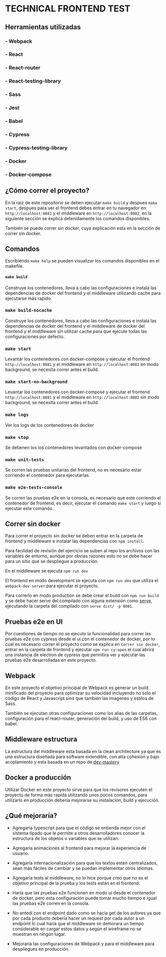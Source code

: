 # TECHNICAL FRONTEND TEST

## Herramientas utilizadas

### - Webpack
### - React
 ### - React-router
### - React-testing-library
### - Sass
### - Jest
### - Babel 
### - Cypress
### - Cypress-testing-library
### - Docker
### - Docker-compose


 ## ¿Cómo correr el proyecto?
En la raiz de este repositorio se deben ejecutar `make build` y despues `make start`, despues para ver el frontend debes entrar en tu navegador en ```http://localhost:8081``` y el middleware en ```http://localhost:8082```, en la siguiente sección se explica detenidamente los comandos disponibles.

También se puede correr sin docker, cuya explicación esta en la sección de correr sin docker.

 ## Comandos

Escribiendo `make help` se pueden visualizar los comandos disponibles en el makefile.

#### `make build` 
Construye los contenedores, lleva a cabo las configuraciones e instala las dependencias de docker del frontend y el middleware utilizando cache para ejecutarse más rapido.

### `make build-nocache`
Construye los contenedores, lleva a cabo las configuraciones e instala las dependencias de docker del frontend y el middleware de docker del frontend y el middleware sin utilizar cache para que ejecute todas las configuraciones por defecto.

### `make start`
Levantar los contenedores con docker-compose y ejecutar el frontend ```http://localhost:8081``` y el middleware en ```http://localhost:8082``` en modo background, se necesita correr antes el build.

### `make start-no-background`
Levantar los contenedores con docker-compose y ejecutar el frontend ```http://localhost:8081``` y el middleware en ```http://localhost:8082``` sin modo background, se necesita correr antes el build.

### `make logs`
Ver los logs de los contenedores de docker                    

### `make stop`
Se detienen los los contenedores levantados con docker-compose                  

### `make unit-tests`
Se corren las pruebas unitarias del frontend, no es necesario estar corriendo el contenedor para ejecutarlas.

### `make e2e-tests-console`
Se corren las pruebas e2e en la consola, es necesario que este corriendo el contenedor de frontend, es decir, ejecutar el comando ```make start``` y luego si ejecutar este comando.


 ## Correr sin docker

Para correr el proyecto sin docker se deben entrar en la carpeta de frontend y middleware e instalar las dependencias con `npm install`.

Para facilidad de revisión del ejercicio se suben al repo los archivos con las variables de entorno, aunque por obvias razones esto no se debe hacer para un sitio que se despliegue a producción.

En el middleware se ejecuta `npm run dev` 

El frontend en modo development se ejecuta con `npm run dev` que utiliza el ```webpack-dev-server``` para ejecutar el proyecto.

Para correrlo en modo production se debe crear el build con `npm run build` y se debe hacer serve del compilado con alguna extensión como [serve](https://www.npmjs.com/package/serve), ejecutando la carpeta del compilado con `serve dist/ -p 8081`.


 ## Pruebas e2e en UI

 Por cuestiones de tiempo no se ejecuto la funcionalidad para correr las pruebas e2e con cypress desde el ui con el contenedor de docker, por lo cual es necesario correr el proyecto como se explica en `Correr sin docker`, entrar en la carpeta de frontend y ejecutar `npm run cy:open` el cual abrirá una instancia de electron de cypress que permitira ver y ejecutar las pruebas e2e desarrolladas en este proyecto.


 ## Webpack
En este proyecto el objetivo principal de Webpack es generar un build minificado del proyecto para optimizar su velocidad incluyendo no solo el código de React y Javascript sino que también las imagenes y estilos de Sass.

También se ejecutan otras configuraciones como los alias de las carpetas, configuración para el react-router, generación del build, y uso de ES6 con babel. 

 ## Middleware estructura

 La estructura del middleware esta basada en la clean architecture ya que es una estructura diseñada para software extendible, con alta cohesión y bajo acoplamiento y esta basada en un repo de [dev-mastery](https://github.com/dev-mastery/comments-api)

 ## Docker a producción
Utilizar Docker en este proyecto sirve para que los revisores ejecuten el proyecto de forma más rapida utilizando unos pocos comandos, para utilizarlo en producción debería mejorarse su instalación, build y ejecución.

 ## ¿Qué mejoraría?

 - Agregaría typescript para que el código se entienda mejor con el sistema tipado que le permite a otros desarrolladores conocer la estructura de los objetos o variables que se utilizan.

- Agregaría animaciones al frontend para mejorar la experiencia de usuario.

- Agregaría internacionalización para que los textos esten centralizados, sean más fáciles de cambiar y se puedan implementar otros idiomas.

 - Agregaría tests al middleware, no lo hice porque creo que no es el objetivo principal de la prueba y los tests están en el frontend.
 
 - Haría que las pruebas e2e funcionen en modo ui desde el contenedor de docker, pero esta configuración puede tomar mucho tiempo e igual las pruebas e2e corren en la consola.

 - No entedí con el endpoint dado como se hacía get de los autores ya que por cada producto debería hacer un request por cada autor a un endpoint lo cual haría que el middleware se demorara un tiempo considerable en cargar estos datos y según el wireframe no se muestran en ningún lugar.

 - Mejoraría las configuraciones de Webpack y para el middleware para despliegues en producción.